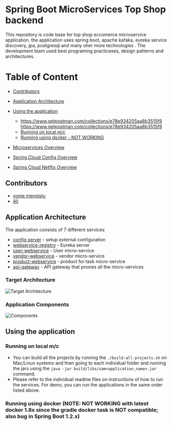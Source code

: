 # Spring Boot MicroServices Top Shop backend
This repository is code base for top shop eccomerce microservice application. the application uses spring boot, apache kafaka, eureka service discovery, jpa, postgresql and many oher more technologies
. The development team used best programing practiceses, design patterns and architectures.
# Table of Content
* [Contributors](#contributors)
* [Application Architecture](#application-architecture)
* [Using the application](#using-application)

    * https://www.getpostman.com/collections/e78e934205aa8b3515f9
    https://www.getpostman.com/collections/e78e934205aa8b3515f9
    * [Running on local m/c](#run_local_mc)
    * [Running using docker - NOT WORKING](#run_docker) 
* [Microservices Overview](#microservices-overview)
* [Spring Cloud Config Overview](#spring-cloud-config-overview)
* [Spring Cloud Netflix Overview](#spring-cloud-netflix-overview)


## <a name="contributors"></a>Contributors

* [yome mengistu](https://www.linkedin.com/yome-mengistu)
* [Ali ]()

## <a name="application-architecture"></a>Application Architecture

The application consists of 7 different services 

* [config server](config-server/README.md) - setup external configuration
* [webservice-registry](webservice-registry/README.md) - Eureka server
* [user-webservice](user-webservice/README.md) - User micro-service
* [vendor-webservice](vendor-webservice/README.md) - vendor micro-service
* [product-webservice](product-webservice/README.md) - product for task micro-service
* [api-gateway](api-gateway/README.md) - API gateway that proxies all the micro-services

### Target Architecture
![Target Architecture](/images/Target_Architecture.jpg)

### Application Components
![Components](/images/Application_Components.jpg)

## <a name="using-application"></a>Using the application

### <a name="run_local_mc"></a>Running on local m/c

* You can build all the projects by running the `./build-all-projects.sh` on Mac/Linux systems and then going to each individual folder and running the jars using the `java -jar build/libs/sam<application_name>.jar` command.
* Please refer to the individual readme files on instructions of how to run the services. For demo, you can run the applications in the same order listed above.
        
### <a name="run_docker"></a>Running using docker (**NOTE: NOT WORKING with latest docker 1.8x since the gradle docker task is NOT compatible; also bug in Spring Boot 1.2.x**)
